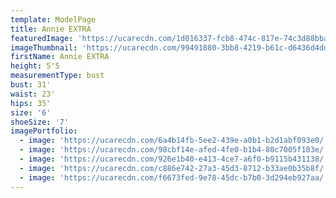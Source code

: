```yaml
---
template: ModelPage
title: Annie EXTRA
featuredImage: 'https://ucarecdn.com/1d016337-fcb8-474c-817e-74c3d88bba7b/'
imageThumbnail: 'https://ucarecdn.com/99491880-3bb8-4219-b61c-d6436d4dd6c8/'
firstName: Annie EXTRA
height: 5'5
measurementType: bust
bust: 31'
waist: 23'
hips: 35'
size: '6'
shoeSize: '7'
imagePortfolio:
  - image: 'https://ucarecdn.com/6a4b14fb-5ee2-439e-a0b1-b2d1abf093e0/'
  - image: 'https://ucarecdn.com/98cbf14e-afed-4fe0-b1b4-80c7005f183e/'
  - image: 'https://ucarecdn.com/926e1b40-e413-4ce7-a6f0-b9115b431138/'
  - image: 'https://ucarecdn.com/c886e742-27a3-45d3-8712-b33ae0b35b8f/'
  - image: 'https://ucarecdn.com/f6673fed-9e78-45dc-b7b0-3d294eb927aa/'
---
```


